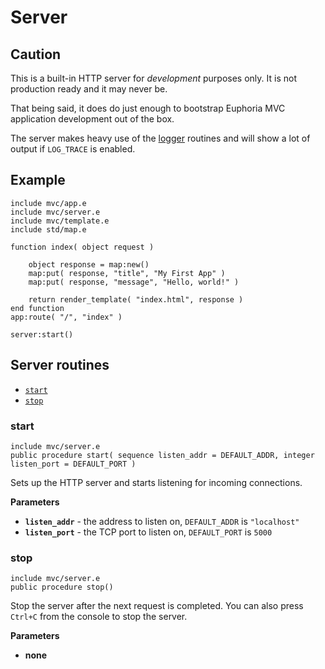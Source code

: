 # Server

## Caution

This is a built-in HTTP server for *development* purposes only. It is not production ready and it may never be.

That being said, it does do just enough to bootstrap Euphoria MVC application development out of the box.

The server makes heavy use of the [logger](LOGGER.md) routines and will show a lot of output if `LOG_TRACE` is enabled.

## Example

    include mvc/app.e
    include mvc/server.e
    include mvc/template.e
    include std/map.e

    function index( object request )

        object response = map:new()
        map:put( response, "title", "My First App" )
        map:put( response, "message", "Hello, world!" )

        return render_template( "index.html", response )
    end function
    app:route( "/", "index" )

    server:start()

## Server routines

* [`start`](#start)
* [`stop`](#stop)

### start

`include mvc/server.e`  
`public procedure start( sequence listen_addr = DEFAULT_ADDR, integer listen_port = DEFAULT_PORT )`

Sets up the HTTP server and starts listening for incoming connections.

**Parameters**

- **`listen_addr`** - the address to listen on, `DEFAULT_ADDR` is `"localhost"`
- **`listen_port`** - the TCP port to listen on, `DEFAULT_PORT` is `5000`

### stop

`include mvc/server.e`  
`public procedure stop()`

Stop the server after the next request is completed. You can also press `Ctrl+C` from the console to stop the server.

**Parameters**

- __none__

